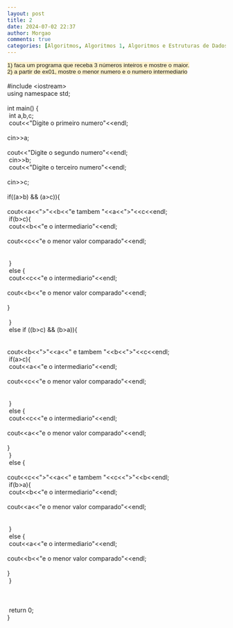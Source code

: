```yaml
---
layout: post
title: 2
date: 2024-07-02 22:37
author: Morgao
comments: true
categories: [Algoritmos, Algoritmos 1, Algoritmos e Estruturas de Dados, beecrowd, Curiosidades, Linguagem C, Programação]
---
```

<span style="background-color: #fff2cc; font-family: Arial, Tahoma, Helvetica, FreeSans, sans-serif; font-size: 13.524px;">1) faca um programa que receba 3 números inteiros e mostre o maior.</span><br />
<span style="background-color: #fff2cc; font-family: Arial, Tahoma, Helvetica, FreeSans, sans-serif; font-size: 13.524px;">2) a partir de ex01, mostre o menor numero e o numero intermediario</span><br />
<br />
#include &lt;iostream&gt;<br />
using namespace std;<br />
<br />
int main() {<br />
<span style="white-space: pre;"> </span>int a,b,c;<br />
<span style="white-space: pre;"> </span>cout&lt;&lt;"Digite o primeiro numero"&lt;&lt;endl;<br />
<span style="white-space: pre;"> </span>cin&gt;&gt;a;<br />
<span style="white-space: pre;"> </span>cout&lt;&lt;"Digite o segundo numero"&lt;&lt;endl;<br />
<span style="white-space: pre;"> </span>cin&gt;&gt;b;<br />
<span style="white-space: pre;"> </span>cout&lt;&lt;"Digite o terceiro numero"&lt;&lt;endl;<br />
<span style="white-space: pre;"> </span>cin&gt;&gt;c;<br />
<span style="white-space: pre;"> </span>if((a&gt;b) &amp;&amp; (a&gt;c)){<br />
<span style="white-space: pre;">  </span>cout&lt;&lt;a&lt;&lt;"&gt;"&lt;&lt;b&lt;&lt;"e tambem "&lt;&lt;a&lt;&lt;"&gt;"&lt;&lt;c&lt;&lt;endl;<br />
<span style="white-space: pre;">  </span>if(b&gt;c){<br />
<span style="white-space: pre;">   </span>cout&lt;&lt;b&lt;&lt;"e o intermediario"&lt;&lt;endl;<br />
<span style="white-space: pre;">   </span>cout&lt;&lt;c&lt;&lt;"e o menor valor comparado"&lt;&lt;endl;<br />
<span style="white-space: pre;">  </span><br />
<span style="white-space: pre;">   </span>}<br />
<span style="white-space: pre;">   </span>else {<br />
<span style="white-space: pre;">   </span>cout&lt;&lt;c&lt;&lt;"e o intermediario"&lt;&lt;endl;<br />
<span style="white-space: pre;">   </span>cout&lt;&lt;b&lt;&lt;"e o menor valor comparado"&lt;&lt;endl;<br />
<span style="white-space: pre;">   </span>}<br />
<span style="white-space: pre;">  </span><br />
<span style="white-space: pre;"> </span>}<br />
<span style="white-space: pre;"> </span>else if ((b&gt;c) &amp;&amp; (b&gt;a)){<br />
<span style="white-space: pre;"> </span><br />
<span style="white-space: pre;">  </span>cout&lt;&lt;b&lt;&lt;"&gt;"&lt;&lt;a&lt;&lt;" e tambem "&lt;&lt;b&lt;&lt;"&gt;"&lt;&lt;c&lt;&lt;endl;<br />
<span style="white-space: pre;">  </span>if(a&gt;c){<br />
<span style="white-space: pre;">   </span>cout&lt;&lt;a&lt;&lt;"e o intermediario"&lt;&lt;endl;<br />
<span style="white-space: pre;">   </span>cout&lt;&lt;c&lt;&lt;"e o menor valor comparado"&lt;&lt;endl;<br />
<span style="white-space: pre;">  </span><br />
<span style="white-space: pre;">   </span>}<br />
<span style="white-space: pre;">   </span>else {<br />
<span style="white-space: pre;">   </span>cout&lt;&lt;c&lt;&lt;"e o intermediario"&lt;&lt;endl;<br />
<span style="white-space: pre;">   </span>cout&lt;&lt;a&lt;&lt;"e o menor valor comparado"&lt;&lt;endl;<br />
<span style="white-space: pre;">   </span>}<br />
<span style="white-space: pre;"> </span>}<br />
<span style="white-space: pre;"> </span>else {<br />
<span style="white-space: pre;">  </span>cout&lt;&lt;c&lt;&lt;"&gt;"&lt;&lt;a&lt;&lt;" e tambem "&lt;&lt;c&lt;&lt;"&gt;"&lt;&lt;b&lt;&lt;endl;<br />
<span style="white-space: pre;">  </span>if(b&gt;a){<br />
<span style="white-space: pre;">   </span>cout&lt;&lt;b&lt;&lt;"e o intermediario"&lt;&lt;endl;<br />
<span style="white-space: pre;">   </span>cout&lt;&lt;a&lt;&lt;"e o menor valor comparado"&lt;&lt;endl;<br />
<span style="white-space: pre;">  </span><br />
<span style="white-space: pre;">   </span>}<br />
<span style="white-space: pre;">   </span>else {<br />
<span style="white-space: pre;">   </span>cout&lt;&lt;a&lt;&lt;"e o intermediario"&lt;&lt;endl;<br />
<span style="white-space: pre;">   </span>cout&lt;&lt;b&lt;&lt;"e o menor valor comparado"&lt;&lt;endl;<br />
<span style="white-space: pre;">   </span>}<br />
<span style="white-space: pre;"> </span>}<br />
<span style="white-space: pre;"> </span><br />
<span style="white-space: pre;"> </span><br />
<span style="white-space: pre;"> </span><br />
<span style="white-space: pre;"> </span>return 0;<br />
}

